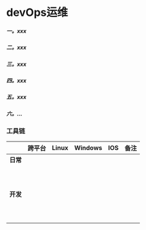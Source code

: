 # devOps运维

##### 一。xxx

##### 二。xxx

##### 三。xxx

##### 四。xxx

##### 五。xxx

##### 六。...

### 工具链

|          | 跨平台 | Linux | Windows | IOS  | 备注 |
| :------: | :----: | :---: | :-----: | :--: | ---- |
| **日常** |        |       |         |      |      |
|          |        |       |         |      |      |
|          |        |       |         |      |      |
|          |        |       |         |      |      |
|          |        |       |         |      |      |
|          |        |       |         |      |      |
|          |        |       |         |      |      |
|          |        |       |         |      |      |
|          |        |       |         |      |      |
|          |        |       |         |      |      |
|          |        |       |         |      |      |
| **开发** |        |       |         |      |      |
|          |        |       |         |      |      |
|          |        |       |         |      |      |
|          |        |       |         |      |      |
|          |        |       |         |      |      |
|          |        |       |         |      |      |
|          |        |       |         |      |      |
|          |        |       |         |      |      |
|          |        |       |         |      |      |
|          |        |       |         |      |      |
|          |        |       |         |      |      |

